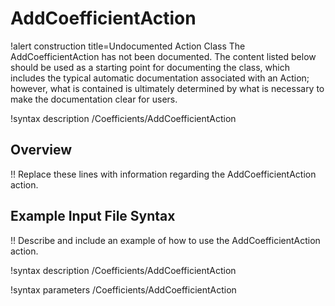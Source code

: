 # AddCoefficientAction

!alert construction title=Undocumented Action Class
The AddCoefficientAction has not been documented. The content listed below should be used as a starting point for
documenting the class, which includes the typical automatic documentation associated with an Action;
however, what is contained is ultimately determined by what is necessary to make the documentation
clear for users.

!syntax description /Coefficients/AddCoefficientAction

## Overview

!! Replace these lines with information regarding the AddCoefficientAction action.

## Example Input File Syntax

!! Describe and include an example of how to use the AddCoefficientAction action.

!syntax description /Coefficients/AddCoefficientAction

!syntax parameters /Coefficients/AddCoefficientAction
